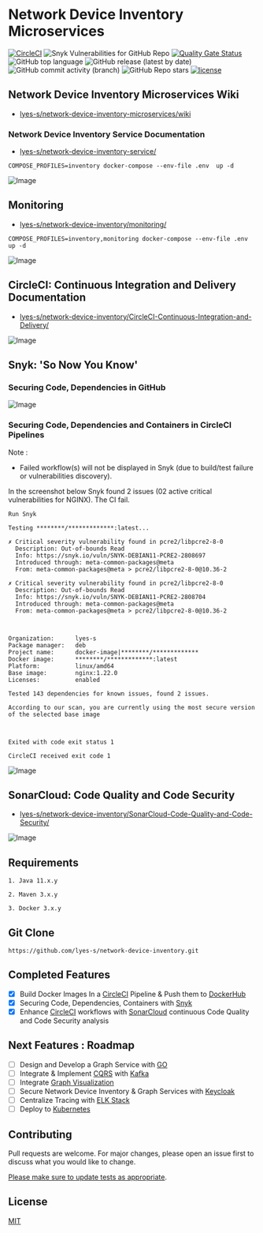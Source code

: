 # Network Device Inventory Microservices
[![CircleCI](https://circleci.com/gh/lyes-s/network-device-inventory/tree/master.svg?style=shield)](https://circleci.com/gh/lyes-s/network-device-inventory/tree/master)
![Snyk Vulnerabilities for GitHub Repo](https://img.shields.io/snyk/vulnerabilities/github/lyes-s/network-device-inventory)
[![Quality Gate Status](https://sonarcloud.io/api/project_badges/measure?project=lyes-s_network-device-inventory&metric=alert_status)](https://sonarcloud.io/summary/new_code?id=lyes-s_network-device-inventory)
![GitHub top language](https://img.shields.io/github/languages/top/lyes-s/network-device-inventory)
![GitHub release (latest by date)](https://img.shields.io/github/v/release/lyes-s/network-device-inventory)
![GitHub commit activity (branch)](https://img.shields.io/github/commit-activity/y/lyes-s/network-device-inventory/master)
![GitHub Repo stars](https://img.shields.io/github/stars/lyes-s/network-device-inventory?style=social)
[![license](https://img.shields.io/badge/License-MIT-yellow.svg)](https://github.com/lyes-s/network-device-inventory/blob/master/LICENSE.md)


## Network Device Inventory Microservices Wiki

* [lyes-s/network-device-inventory-microservices/wiki](https://github.com/lyes-s/network-device-inventory/wiki)


### Network Device Inventory Service Documentation

* [lyes-s/network-device-inventory-service/](https://github.com/lyes-s/network-device-inventory/tree/master/network-device-inventory-service)

```
COMPOSE_PROFILES=inventory docker-compose --env-file .env  up -d
```

![Image](https://raw.githubusercontent.com/wiki/lyes-s/network-device-inventory/images/inventory-restful-web-service.PNG)

## Monitoring

* [lyes-s/network-device-inventory/monitoring/](https://github.com/lyes-s/network-device-inventory/wiki/Monitoring)

```
COMPOSE_PROFILES=inventory,monitoring docker-compose --env-file .env  up -d
```

![Image](https://raw.githubusercontent.com/wiki/lyes-s/network-device-inventory/images/monitoring-system-design-v2.PNG)

## CircleCI: Continuous Integration and Delivery Documentation

* [lyes-s/network-device-inventory/CircleCI-Continuous-Integration-and-Delivery/](https://github.com/lyes-s/network-device-inventory/wiki/CircleCI-Continuous-Integration-and-Delivery)

![Image](https://raw.githubusercontent.com/wiki/lyes-s/network-device-inventory/images/release-workflow-v5.PNG)


## Snyk: 'So Now You Know'

### Securing Code, Dependencies in GitHub

![Image](https://raw.githubusercontent.com/wiki/lyes-s/network-device-inventory/images/GithubScan.PNG)

### Securing Code, Dependencies and Containers in CircleCI Pipelines

Note : 

* Failed workflow(s) will not be displayed in Snyk (due to build/test failure or vulnerabilities discovery). 

In the screenshot below Snyk found 2 issues (02 active critical vulnerabilities for NGINX). The CI fail.  

```
Run Snyk

Testing ********/*************:latest...

✗ Critical severity vulnerability found in pcre2/libpcre2-8-0
  Description: Out-of-bounds Read
  Info: https://snyk.io/vuln/SNYK-DEBIAN11-PCRE2-2808697
  Introduced through: meta-common-packages@meta
  From: meta-common-packages@meta > pcre2/libpcre2-8-0@10.36-2

✗ Critical severity vulnerability found in pcre2/libpcre2-8-0
  Description: Out-of-bounds Read
  Info: https://snyk.io/vuln/SNYK-DEBIAN11-PCRE2-2808704
  Introduced through: meta-common-packages@meta
  From: meta-common-packages@meta > pcre2/libpcre2-8-0@10.36-2



Organization:      lyes-s
Package manager:   deb
Project name:      docker-image|********/*************
Docker image:      ********/*************:latest
Platform:          linux/amd64
Base image:        nginx:1.22.0
Licenses:          enabled

Tested 143 dependencies for known issues, found 2 issues.

According to our scan, you are currently using the most secure version of the selected base image



Exited with code exit status 1

CircleCI received exit code 1
```

![Image](https://raw.githubusercontent.com/wiki/lyes-s/network-device-inventory/images/CircleCiBuild.PNG)


## SonarCloud: Code Quality and Code Security

* [lyes-s/network-device-inventory/SonarCloud-Code-Quality-and-Code-Security/](https://github.com/lyes-s/network-device-inventory/wiki/SonarCloud-Code-Quality-and-Code-Security)

![Image](https://raw.githubusercontent.com/wiki/lyes-s/network-device-inventory/images/sonarcloud-v2.PNG)


## Requirements
```
1. Java 11.x.y

2. Maven 3.x.y

3. Docker 3.x.y
```

## Git Clone
```
https://github.com/lyes-s/network-device-inventory.git
```

## Completed Features

- [x] Build Docker Images In a [CircleCI](https://circleci.com/) Pipeline & Push them to [DockerHub](https://hub.docker.com/)
- [x] Securing Code, Dependencies, Containers with [Snyk](https://snyk.io/)
- [x] Enhance [CircleCI](https://circleci.com/) workflows with [SonarCloud](https://sonarcloud.io/) continuous Code Quality and Code Security analysis

## Next Features : Roadmap

- [ ] Design and Develop a Graph Service with [GO](https://go.dev/)
- [ ] Integrate & Implement [CQRS](https://www.confluent.io/blog/event-sourcing-cqrs-stream-processing-apache-kafka-whats-connection/) with [Kafka](https://kafka.apache.org/)
- [ ] Integrate [Graph Visualization](https://github.com/lyes-s/graph-visualization)
- [ ] Secure Network Device Inventory & Graph Services with [Keycloak](https://www.keycloak.org/)
- [ ] Centralize Tracing with [ELK Stack](https://www.elastic.co/elastic-stack/)
- [ ] Deploy to [Kubernetes](https://kubernetes.io/)

## Contributing

Pull requests are welcome. For major changes, please open an issue first to discuss what you would like to change.

[Please make sure to update tests as appropriate](https://github.com/lyes-s/network-device-inventory/wiki/Application-Test-Suite-with-JUnit-5-&-Mockito-%F0%9F%8D%B8).

## License

[MIT](https://github.com/lyes-s/network-device-inventory/blob/master/LICENSE.md)
